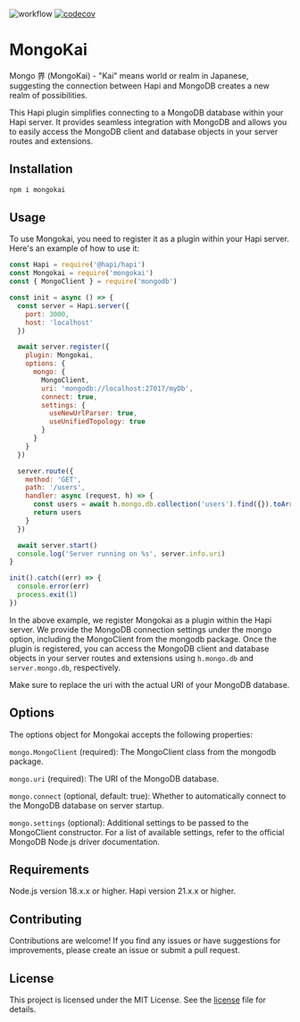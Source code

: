 ![workflow](https://github.com/afgallo/mongokai/actions/workflows/main.yml/badge.svg)
[![codecov](https://codecov.io/gh/afgallo/mongokai/branch/main/graph/badge.svg?token=0OUUZBFVGC)](https://codecov.io/gh/afgallo/mongokai)

# MongoKai

Mongo 界 (MongoKai) - "Kai" means world or realm in Japanese, suggesting the connection between Hapi and MongoDB creates a new realm of possibilities.

This Hapi plugin simplifies connecting to a MongoDB database within your Hapi server. It provides seamless integration with MongoDB and allows you to easily access the MongoDB client and database objects in your server routes and extensions.

## Installation

```bash
npm i mongokai
```

## Usage

To use Mongokai, you need to register it as a plugin within your Hapi server. Here's an example of how to use it:

```javascript
const Hapi = require('@hapi/hapi')
const Mongokai = require('mongokai')
const { MongoClient } = require('mongodb')

const init = async () => {
  const server = Hapi.server({
    port: 3000,
    host: 'localhost'
  })

  await server.register({
    plugin: Mongokai,
    options: {
      mongo: {
        MongoClient,
        uri: 'mongodb://localhost:27017/myDb',
        connect: true,
        settings: {
          useNewUrlParser: true,
          useUnifiedTopology: true
        }
      }
    }
  })

  server.route({
    method: 'GET',
    path: '/users',
    handler: async (request, h) => {
      const users = await h.mongo.db.collection('users').find({}).toArray()
      return users
    }
  })

  await server.start()
  console.log('Server running on %s', server.info.uri)
}

init().catch((err) => {
  console.error(err)
  process.exit(1)
})
```

In the above example, we register Mongokai as a plugin within the Hapi server. We provide the MongoDB connection settings under the mongo option, including the MongoClient from the mongodb package. Once the plugin is registered, you can access the MongoDB client and database objects in your server routes and extensions using `h.mongo.db` and `server.mongo.db`, respectively.

Make sure to replace the uri with the actual URI of your MongoDB database.

## Options

The options object for Mongokai accepts the following properties:

`mongo.MongoClient` (required): The MongoClient class from the mongodb package.

`mongo.uri` (required): The URI of the MongoDB database.

`mongo.connect` (optional, default: true): Whether to automatically connect to the MongoDB database on server startup.

`mongo.settings` (optional): Additional settings to be passed to the MongoClient constructor. For a list of available settings, refer to the official MongoDB Node.js driver documentation.

## Requirements

Node.js version 18.x.x or higher.
Hapi version 21.x.x or higher.

## Contributing

Contributions are welcome! If you find any issues or have suggestions for improvements, please create an issue or submit a pull request.

## License

This project is licensed under the MIT License. See the [license](LICENSE) file for details.
